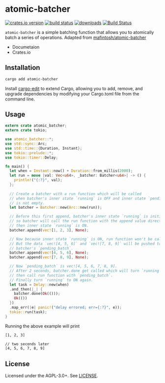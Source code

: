 # atomic-batcher 

[![crates.io version][1]][2] [![build status][3]][4] [![downloads][5]][6]
[![Build Status](https://travis-ci.org/Zhouhansen/atomic-batcher.svg?branch=master)](https://travis-ci.org/Zhouhansen/atomic-batcher)

`atomic-batcher` is a simple batching function that allows you to atomically batch a series of operations. Adapted from [mafintosh/atomic-batcher](https://github.com/mafintosh/atomic-batcher)

- Documetaion
- Crates.io

## Installation

```sh
cargo add atomic-batcher
```

Install [cargo-edit](https://github.com/killercup/cargo-edit) to extend Cargo, allowing you to add, remove, and upgrade dependencies by modifying your Cargo.toml file from the command line.

## Usage

```rust
extern crate atomic_batcher;
extern crate tokio;

use atomic_batcher::*;
use std::sync::Arc;
use std::time::{Duration, Instant};
use tokio::prelude::*;
use tokio::timer::Delay;

fn main() {
  let when = Instant::now() + Duration::from_millis(2000);
  let run = move |val: Vec<u64>, _batcher: Batcher<u64>| -> () {
    println!("{:?}", val);  
  };
  
  // Create a batcher with a run function which will be called  
  // when batcher's inner state `running` is OFF and inner state `pending_batch`
  // is not empty.
  let batcher = Batcher::new(Arc::new(run));

  // Before this first append, batcher's inner state `running` is initial OFF, 
  // so batcher will call the run function with the append value directly,
  // then inner state `running` is ON.  
  batcher.append(vec![1, 2, 3], None);

  // Now because inner state `running` is ON, run function won't be called.
  // But the data `vec![4, 5, 6]` and `vec![7, 8, 9]` will be pushed to 
  // batcher's `pending_batch`.  
  batcher.append(vec![4, 5, 6], None);
  batcher.append(vec![7, 8, 9], None);

  // Now `pending_batch` is vec![4, 5, 6, 7, 8, 9].
  // After 2 seconds, batcher.done get called which will turn `running` to OFF,
  // then call run function with `pending_batch`.
  // Finally turn `running` to ON again.  
  let task = Delay::new(when)
  .and_then(|_| {
    batcher.done(Ok(()));
    Ok(())
  })
  .map_err(|e| panic!("delay errored; err={:?}", e));
  tokio::run(task);
}
```

Running the above example will print

```sh
[1, 2, 3]

// two seconds later
[4, 5, 6, 7, 8, 9]
```

## License
Licensed under the AGPL-3.0+. See [LICENSE](./LICENSE).

[1]: https://img.shields.io/crates/v/atomic-batcher.svg?style=flat-square
[2]: https://crates.io/crates/atomic-batcher
[3]: https://img.shields.io/travis/Zhouhansen/atomic-batcher.svg?style=flat-square
[4]: https://travis-ci.org/Zhouhansen/atomic-batcher
[5]: https://img.shields.io/crates/d/atomic-batcher.svg?style=flat-square
[6]: https://crates.io/crate/atomic-batcher